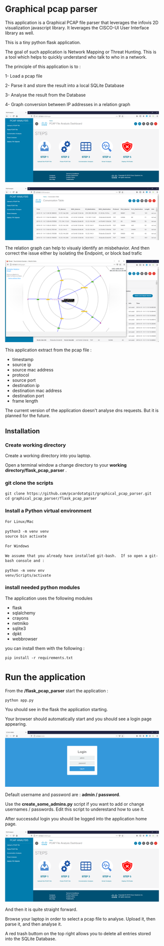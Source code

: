 # Graphical pcap parser

This application is a Graphical PCAP file parser that leverages the infovis 2D visualization javascript library.
It leverages the CISCO-UI User Interface library as well.

This is a tiny python flask application.

The goal of such application is Network Mapping or Threat Hunting. This is a tool which helps to quickly understand who talk to who in a network.

The principle of this application is to :

1- Load a pcap file

2- Parse it and store the result into a local SQLite Database

3- Analyse the result from the Database

4- Graph conversion between IP addresses in a relation graph


![](assets/img/a.png)

![](assets/img/b.png)

The relation graph can help to visualy identify an misbehavior. And then correct the issue either by isolating the Endpoint, or block bad trafic

![](assets/img/c.png)

This application extract from the pcap file :

- timestamp
- source ip 
- source mac address
- protocol
- source port
- destination ip
- destination mac address
- destination port
- frame length

The current version of the application doesn't analyse dns requests. But it is planned for the future.

## Installation

### Create working directory

Create a working directory into you laptop.

Open a terminal window a change directory to your **working directory/flask_pcap_parser** .

### git clone the scripts

	git clone https://github.com/pcardotatgit/graphical_pcap_parser.git
	cd graphical_pcap_parser/flask_pcap_parser

### Install a Python virtual environment

	For Linux/Mac 

	python3 -m venv venv
	source bin activate

	For Windows 
	
	We assume that you already have installed git-bash.  If so open a git-bash console and :

	python -m venv env 
	venv/Scripts/activate

	
### install needed python modules

The application uses the following modules

- flask
- sqlalchemy
- crayons
- netmiko
- sqlite3
- dpkt
- webbrowser

	
you can install them with the following  :
	
	pip install -r requirements.txt

# Run the application

From the **/flask_pcap_parser** start the application :

	python app.py

You should see in the flask the application starting. 

Your browser should automatically start and you should see a login page appearing.

![](assets/img/d.png)

Default username and password are : **admin / password**.

Use the **create_some_admins.py** script if you want to add or change usernames / passwords. Edit this script to underestand how to use it.

After successdul login you should be logged into the application home page.

![](assets/img/a.png)

And then it is quite straight forward.

Browse your laptop in order to select a pcap file to analyse. Upload it, then parse it, and then analyse it.

A red trash buttom on the top right allows you to delete all entries stored into the SQLite Database.


